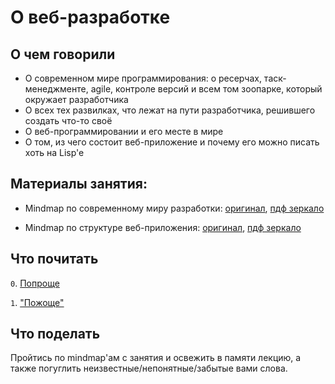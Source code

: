 # О веб-разработке

## О чем говорили

- О современном мире программирования: о ресерчах, таск-менеджменте, agile, контроле версий и всем том зоопарке, который окружает разработчика
- О всех тех развилках, что лежат на пути разработчика, решившего создать что-то своё
- О веб-программировании и его месте в мире
- О том, из чего состоит веб-приложение и почему его можно писать хоть на Lisp'e

## Материалы занятия:
- Mindmap по современному миру разработки: 
[оригинал](https://coggle.it/diagram/WnqDaM_cwwABA9Zc/t/application/7b5d039cc5c5ffac89bec7f4202cf191a41b5a4cbe44b7590daf09a0ea7cf020), 
[пдф зеркало](./web1_res/Development.pdf)

- Mindmap по структуре веб-приложения:
[оригинал](https://coggle.it/diagram/WnrORUHZBgABBi5k/t/web-application/e9b555c34e1cc432b4a56111d0c2a1f481586930dcee27024e147f9ec62ebadb), 
[пдф зеркало](./web1_res/Web_Application.pdf)

## Что почитать

`0`. [Попроще](https://habrahabr.ru/post/224187/)

`1`. ["Пожоще"](https://www.html5rocks.com/en/tutorials/internals/howbrowserswork/)

## Что поделать

Пройтись по mindmap'ам с занятия и освежить в памяти лекцию, а также погуглить неизвестные/непонятные/забытые вами слова.

